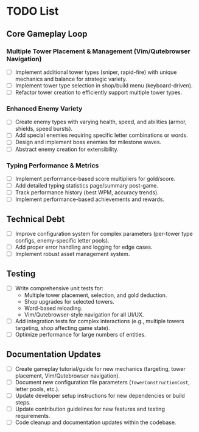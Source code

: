 # TODO List

## Core Gameplay Loop

### Multiple Tower Placement & Management (Vim/Qutebrowser Navigation)

- [ ] Implement additional tower types (sniper, rapid-fire) with unique mechanics and balance for strategic variety.
- [ ] Implement tower type selection in shop/build menu (keyboard-driven).
- [ ] Refactor tower creation to efficiently support multiple tower types.

### Enhanced Enemy Variety

- [ ] Create enemy types with varying health, speed, and abilities (armor, shields, speed bursts).
- [ ] Add special enemies requiring specific letter combinations or words.
- [ ] Design and implement boss enemies for milestone waves.
- [ ] Abstract enemy creation for extensibility.

### Typing Performance & Metrics

- [ ] Implement performance-based score multipliers for gold/score.
- [ ] Add detailed typing statistics page/summary post-game.
- [ ] Track performance history (best WPM, accuracy trends).
- [ ] Implement performance-based achievements and rewards.

## Technical Debt

- [ ] Improve configuration system for complex parameters (per-tower type configs, enemy-specific letter pools).
- [ ] Add proper error handling and logging for edge cases.
- [ ] Implement robust asset management system.

## Testing

- [ ] Write comprehensive unit tests for:
  - Multiple tower placement, selection, and gold deduction.
  - Shop upgrades for selected towers.
  - Word-based reloading.
  - Vim/Qutebrowser-style navigation for all UI/UX.
- [ ] Add integration tests for complex interactions (e.g., multiple towers targeting, shop affecting game state).
- [ ] Optimize performance for large numbers of entities.

## Documentation Updates

- [ ] Create gameplay tutorial/guide for new mechanics (targeting, tower placement, Vim/Qutebrowser navigation).
- [ ] Document new configuration file parameters (`TowerConstructionCost`, letter pools, etc.).
- [ ] Update developer setup instructions for new dependencies or build steps.
- [ ] Update contribution guidelines for new features and testing requirements.
- [ ] Code cleanup and documentation updates within the codebase.
